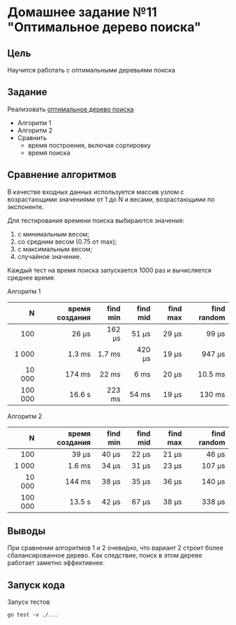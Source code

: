 # Домашнее задание №11 "Оптимальное дерево поиска"

## Цель

Научится работать с оптимальными деревьями поиска

## Задание

Реализовать [оптимальное дерево поиска](https://ppt-online.org/227531)

* Алгоритм 1
* Алгоритм 2
* Сравнить
    * время построения, включая сортировку
    * время поиска

## Сравнение алгоритмов

В качестве входных данных используется массив узлом с возрастающими значениями
от 1 до N и весами, возрастающими по экспоненте.

Для тестирования времени поиска выбираются значения:

1) с минимальным весом;
2) со средним весом (0.75 от max);
3) с максимальным весом;
4) случайное значение.

Каждый тест на время поиска запускается 1000 раз и вычисляется среднее время.

Алгоритм 1

|       N | время создания | find min | find mid | find max | find random |
|--------:|---------------:|---------:|---------:|---------:|------------:|
|     100 |          26 µs |   162 µs |    51 µs |    29 µs |       99 µs |
|   1 000 |         1.3 ms |   1.7 ms |   420 µs |    19 µs |      947 µs |
|  10 000 |         174 ms |    22 ms |     6 ms |    20 µs |     10.5 ms |
| 100 000 |         16.6 s |   223 ms |    54 ms |    19 µs |      130 ms |

Алгоритм 2

|       N | время создания | find min | find mid | find max | find random |
|--------:|---------------:|---------:|---------:|---------:|------------:|
|     100 |          39 µs |    40 µs |    22 µs |    21 µs |       46 µs |
|   1 000 |         1.6 ms |    34 µs |    31 µs |    23 µs |      107 µs |
|  10 000 |         144 ms |    38 µs |    35 µs |    36 µs |      140 µs |
| 100 000 |         13.5 s |    42 µs |    67 µs |    38 µs |      338 µs |

## Выводы

При сравнении алгоритмов 1 и 2 очевидно, что вариант 2 строит более сбалансированное дерево.
Как следствие, поиск в этом дереве работает заметно эффективнее.

## Запуск кода

Запуск тестов

```shell
go test -v ./...
```
